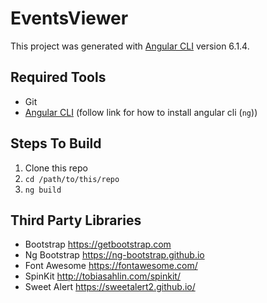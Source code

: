 # EventsViewer

This project was generated with [Angular CLI](https://github.com/angular/angular-cli) version 6.1.4.

## Required Tools

* Git
* [Angular CLI](https://github.com/angular/angular-cli) (follow link for how to install angular cli (`ng`))

## Steps To Build

1. Clone this repo
2. `cd /path/to/this/repo`
3. `ng build`

## Third Party Libraries

* Bootstrap https://getbootstrap.com
* Ng Bootstrap https://ng-bootstrap.github.io
* Font Awesome https://fontawesome.com/
* SpinKit http://tobiasahlin.com/spinkit/
* Sweet Alert https://sweetalert2.github.io/

